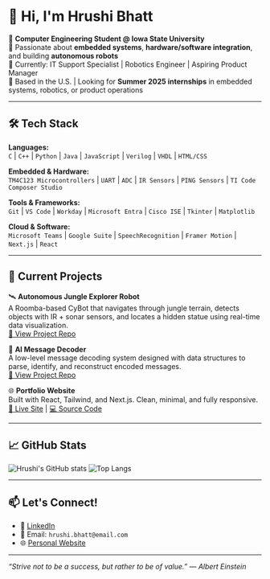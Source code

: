 # 👋 Hi, I'm Hrushi Bhatt

🚀 **Computer Engineering Student @ Iowa State University**  
🔧 Passionate about **embedded systems**, **hardware/software integration**, and building **autonomous robots**  
🎯 Currently: IT Support Specialist | Robotics Engineer | Aspiring Product Manager  
📍 Based in the U.S. | Looking for **Summer 2025 internships** in embedded systems, robotics, or product operations

---

## 🛠️ Tech Stack

**Languages:**  
`C` | `C++` | `Python` | `Java` | `JavaScript` | `Verilog` | `VHDL` | `HTML/CSS`

**Embedded & Hardware:**  
`TM4C123 Microcontrollers` | `UART` | `ADC` | `IR Sensors` | `PING Sensors` | `TI Code Composer Studio`

**Tools & Frameworks:**  
`Git` | `VS Code` | `Workday` | `Microsoft Entra` | `Cisco ISE` | `Tkinter` | `Matplotlib`

**Cloud & Software:**  
`Microsoft Teams` | `Google Suite` | `SpeechRecognition` | `Framer Motion` | `Next.js` | `React`

---

## 🌱 Current Projects

🛰️ **Autonomous Jungle Explorer Robot**  
A Roomba-based CyBot that navigates through jungle terrain, detects objects with IR + sonar sensors, and locates a hidden statue using real-time data visualization.  
[🔗 View Project Repo](https://github.com/yourusername/cybot-jungle-explorer)

🧠 **AI Message Decoder**  
A low-level message decoding system designed with data structures to parse, identify, and reconstruct encoded messages.  
[🔗 View Project Repo](https://github.com/yourusername/message-decoder)

🌐 **Portfolio Website**  
Built with React, Tailwind, and Next.js. Clean, minimal, and fully responsive.  
[🔗 Live Site](https://yourusername.github.io/) | [💻 Source Code](https://github.com/yourusername/portfolio)

---

## 📈 GitHub Stats

![Hrushi's GitHub stats](https://github-readme-stats.vercel.app/api?username=yourusername&show_icons=true&theme=radical)
![Top Langs](https://github-readme-stats.vercel.app/api/top-langs/?username=yourusername&layout=compact&theme=radical)

---

## 📫 Let's Connect!

- 💼 [LinkedIn](https://www.linkedin.com/in/hrushi-bhatt/)
- 📧 Email: `hrushi.bhatt@email.com`
- 🌐 [Personal Website](https://yourusername.github.io)

---

_“Strive not to be a success, but rather to be of value.” — Albert Einstein_

